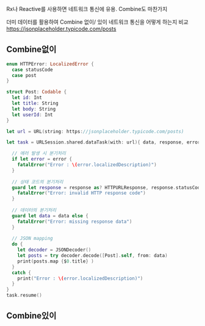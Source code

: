 Rx나 Reactive를 사용하면 네트워크 통신에 유용. Combine도 마찬가지

더미 데이터를 활용하여 Combine 없이/ 있이 네트워크 통신을 어떻게 하는지 비교
https://jsonplaceholder.typicode.com/posts

## Combine없이
```swift
enum HTTPError: LocalizedError {
  case statusCode
  case post
}

struct Post: Codable {
  let id: Int
  let title: String
  let body: String
  let userId: Int
}

let url = URL(string: https://jsonplaceholder.typicode.com/posts)

let task = URLSession.shared.dataTask(with: url){ data, response, error in

  // 에러 발생 시 분기처리
  if let error = error {
    fatalError("Error : \(error.localizedDescription)")
  }
  
  // 상태 코드의 분기처리
  guard let response = response as? HTTPURLResponse, response.statusCode == 200 else {
    fatalError("Error: invalid HTTP response code")
  }
  
  // 데이터의 분기처리
  guard let data = data else {
    fatalError("Error: missing response data")
  }
  
  // JSON mapping
  do {
    let decoder = JSONDecoder()
    let posts = try decoder.decode([Post].self, from: data)
    print(posts.map {$0.title} )
  }
  catch {
    print("Error : \(error.localizedDescription)")
  }
}
task.resume()
```

## Combine있이
